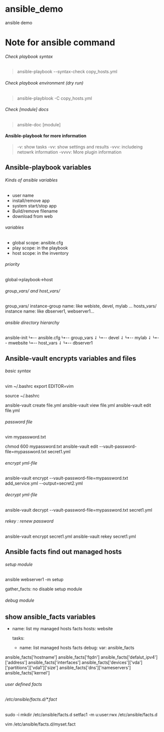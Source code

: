 # ansible_demo
ansible demo

# Note for ansible command

###### Check playbook syntax
>ansible-playbook --syntax-check copy_hosts.yml

###### Check playbook environment (dry run)
>ansible-playblook -C copy_hosts.yml

###### Check [module] docs
>ansible-doc [module]

#### Ansible-playbook for more information
>-v: show tasks
>-vv: show settings and results
>-vvv: includeing netowrk information
>-vvvv: More plugin information

## Ansible-playbook variables
###### Kinds of ansible variables
* user name
* install/remove app
* system start/stop app
* Build/remove filename
* download from web

###### variables
* global scope: ansible.cfg
* play scope: in the playbook
* host scope: in the inventory

###### priority
global->playbook->host

###### group_vars/ and host_vars/
group_vars/ instance-group name: like webiste, devel, mylab ...
hosts_vars/ instance name: like dbserver1, webserver1...

###### ansible directory hierarchy
ansible-init
↳-- ansible.cfg
↳-- group_vars
⇃   ↳-- devel
⇃   ↳-- mylab
⇃   ↳-- mwebsite
↳-- host_vars
⇃   ↳-- dbserver1



## Ansible-vault encrypts variables and files
###### basic syntax
vim ~/.bashrc
export EDITOR=vim

source ~/.bashrc

ansible-vault create file.yml
ansible-vault view file.yml
ansible-vault edit file.yml

###### password file
vim mypassword.txt

chmod 600 mypassword.txt
ansible-vault edit --vault-password-file=mypassword.txt secret1.yml
###### encrypt yml-file
ansible-vault encrypt --vault-password-file=mypassword.txt add_service.yml --output=secret2.yml

###### decrypt yml-file
ansible-vault decrypt --vault-password-file=mypassword.txt secret1.yml

###### rekey : renew password
ansible-vault encrypt secret1.yml
ansible-vault rekey secret1.yml

## Ansible facts find out managed hosts
###### setup module
ansible webserver1 -m setup

gather_facts: no  disable setup module

###### debug module
show ansible_facts variables
---
  - name: list my managed hosts facts
    hosts: website
    
    tasks:
      - name: list managed hosts facts
        debug:
          var: ansible_facts
          
ansible_facts['hostname']
ansible_facts['fqdn']
ansible_facts['defalut_ipv4']['address']
ansible_facts['interfaces']
ansible_facts['devices']['vda']['partitions']['vda1']['size']
ansible_facts['dns']['nameservers']
ansible_facts['kernel']

###### user defined facts
###### /etc/ansible/facts.d/*.fact
sudo -i
mkdir /etc/ansible/facts.d
setfac1 -m u:user:rwx /etc/ansible/facts.d

vim /etc/ansible/facts.d/myset.fact
